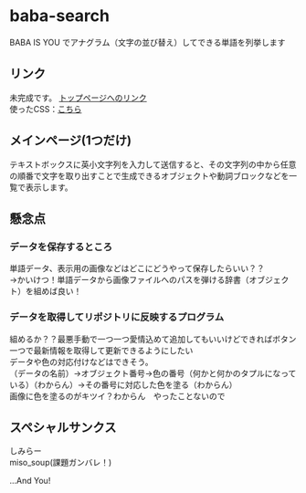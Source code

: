 # baba-search
BABA IS YOU でアナグラム（文字の並び替え）してできる単語を列挙します  

## リンク
未完成です。
[トップページへのリンク](https://mmnk-github.github.io/baba-search/Pages/main.html)  
使ったCSS：[こちら](https://watercss.kognise.dev/)  


## メインページ(1つだけ)
テキストボックスに英小文字列を入力して送信すると、その文字列の中から任意の順番で文字を取り出すことで生成できるオブジェクトや動詞ブロックなどを一覧で表示します。  


## 懸念点
### データを保存するところ
単語データ、表示用の画像などはどこにどうやって保存したらいい？？  
→かいけつ！単語データから画像ファイルへのパスを弾ける辞書（オブジェクト）を組めば良い！  

### データを取得してリポジトリに反映するプログラム
組めるか？？最悪手動で一つ一つ愛情込めて追加してもいいけどできればボタン一つで最新情報を取得して更新できるようにしたい  
データや色の対応付けなどはできそう。  
（データの名前）->オブジェクト番号->色の番号（何かと何かのタプルになっている）（わからん）->その番号に対応した色を塗る（わからん）  
画像に色を塗るのがキツイ？わからん　やったことないので  

## スペシャルサンクス
しみらー  
miso_soup(課題ガンバレ！)  

...And You!
